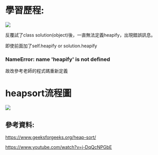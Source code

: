 # 學習歷程:

![](https://media.geeksforgeeks.org/wp-content/cdn-uploads/Merge-Sort-Tutorial.png)

反覆試了class solution(object)後，一直無法定義heapify，出現錯誤訊息。

即使前面加了self.heapify or solution.heapify

### NameError: name 'heapify' is not defined

故改參考老師的程式碼重新定義

# heapsort流程圖

![](https://github.com/linseanwin/learning-note/blob/master/images/S__53731335.jpg)

## 參考資料:

https://www.geeksforgeeks.org/heap-sort/

https://www.youtube.com/watch?v=j-DqQcNPGbE
